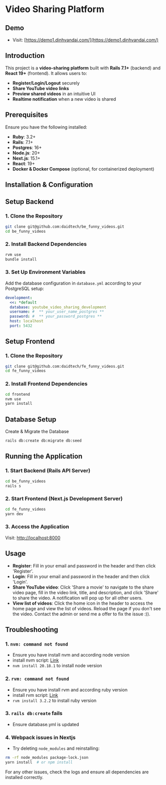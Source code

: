 # Video Sharing Platform

## Demo
- Visit: [https://demo1.dinhvandai.com/](https://demo1.dinhvandai.com/)

## Introduction
This project is a **video-sharing platform** built with **Rails 7.1+** (backend) and **React 19+** (frontend). It allows users to:
- **Register/Login/Logout** securely
- **Share YouTube video links**
- **Preview shared videos** in an intuitive UI
- **Realtime notification** when a new video is shared

## Prerequisites
Ensure you have the following installed:
- **Ruby**: 3.2+
- **Rails**: 7.1+
- **Postgres**: 16+
- **Node.js**: 20+
- **Next.js**: 15.1+
- **React**: 19+
- **Docker & Docker Compose** (optional, for containerized deployment)

## Installation & Configuration

## Setup Backend
###  1. Clone the Repository
```sh
git clone git@github.com:daidtech/be_funny_videos.git
cd be_funny_videos
```

### 2. Install Backend Dependencies
```sh
rvm use
bundle install
```
### 3. Set Up Environment Variables
Add the database configuration in `database.yml` according to your PostgreSQL setup:
```yml
development:
  <<: *default
  database: youtube_video_sharing_development
  username: #  ** your_user_name_postgres **
  password: #  ** your_password_postgres **
  host: localhost
  port: 5432

```

## Setup Frontend
###  1. Clone the Repository

```sh
git clone git@github.com:daidtech/fe_funny_videos.git
cd fe_funny_videos
```
### 2. Install Frontend Dependencies
```sh
cd frontend
nvm use
yarn install
```


## Database Setup

Create & Migrate the Database

```sh
rails db:create db:migrate db:seed
```

## Running the Application

### 1. Start Backend (Rails API Server)
```sh
cd be_funny_videos
rails s
```

### 2. Start Frontend (Next.js Development Server)
```sh
cd fe_funny_videos
yarn dev
```

### 3. Access the Application
Visit: [http://localhost:8000](http://localhost:8000)

## Usage
- **Register**: Fill in your email and password in the header and then click 'Register'.
- **Login**: Fill in your email and password in the header and then click 'Login'.
- **Share YouTube video**: Click 'Share a movie' to navigate to the share video page, fill in the video link, title, and description, and click 'Share' to share the video. A notification will pop up for all other users.
- **View list of videos**: Click the home icon in the header to access the home page and view the list of videos. Reload the page if you don't see the video. Contact the admin or send me a offer to fix the issue :)).

## Troubleshooting

### 1. `nvm: command not found`
- Ensure you have install nvm and according node version
- install nvm script: [Link](https://github.com/nvm-sh/nvm?tab=readme-ov-file#install--update-script)
- `nvm install 20.18.1` to install node version

### 2. `rvm: command not found`
- Ensure you have install rvm and according ruby version
- install rvm script: [Link](https://rvm.io/rvm/install)
- `rvm install 3.2.2` to install ruby version

### 3. `rails db:create` fails
- Ensure database.yml is updated

### 4. Webpack issues in Nextjs
- Try deleting `node_modules` and reinstalling:
```sh
rm -rf node_modules package-lock.json
yarn install  # or npm install
```

For any other issues, check the logs and ensure all dependencies are installed correctly.